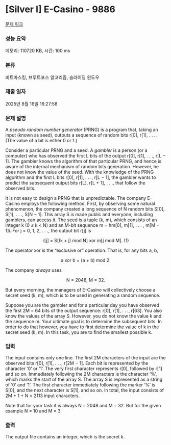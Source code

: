# [Silver I] E-Casino - 9886 

[문제 링크](https://www.acmicpc.net/problem/9886) 

### 성능 요약

메모리: 110720 KB, 시간: 100 ms

### 분류

비트마스킹, 브루트포스 알고리즘, 슬라이딩 윈도우

### 제출 일자

2025년 8월 16일 16:27:58

### 문제 설명

<p>A <em>pseudo random number generator</em> (PRNG) is a program that, taking an input (known as seed), outputs a sequence of random bits r[0], r[1], . . .. (The value of a bit is either 0 or 1.)</p>

<p>Consider a particular PRNG and a seed. A <em>gambler</em> is a person (or a computer) who has observed the first L bits of the output r[0], r[1], . . ., r[L − 1]. The gambler knows the algorithm of that particular PRNG, and hence is aware of the internal mechanism of random bits generation. However, he does not know the value of the seed. With the knowledge of the PRNG algorithm and the first L bits r[0], r[1], . . ., r[L − 1], the gambler wants to predict the subsequent output bits r[L], r[L + 1], . . ., that follow the observed bits.</p>

<p>It is not easy to design a PRNG that is unpredictable. The company E-Casino employs the following method. First, by observing some natural phenomenon, the company created a long sequence of N random bits S[0], S[1], . . ., S[N − 1]. This array S is made public and everyone, including gamblers, can access it. The seed is a tuple (k, m), which consists of an integer k (0 ≤ k < N) and an M-bit sequence m = hm[0], m[1], . . . , m[M − 1]i. For j = 0, 1, 2, . . ., the output bit r[j] is</p>

<p style="text-align: center;">r[j] = S[(k + j) mod N] xor m[j mod M]. (1)</p>

<p>The operator xor is the “exclusive or” operation. That is, for any bits a, b,</p>

<p style="text-align: center;">a xor b = (a + b) mod 2.</p>

<p>The company <em>always</em> uses</p>

<p style="text-align: center;">N = 2048, M = 32.</p>

<p>But every morning, the managers of E-Casino will collectively choose a secret seed (k, m), which is to be used in generating a random sequence.</p>

<p>Suppose you are the gambler and for a particular day you have observed the first 2M = 64 bits of the output sequence: r[0], r[1], . . ., r[63]. You also know the values of the array S. However, you do not know the value k and the sequence m. Your ultimate goal is to determine the subsequent bits. In order to do that however, you have to first determine the value of k in the secret seed (k, m). In this task, you are to find the smallest possible k.</p>

### 입력 

 <p>The input contains only one line. The first 2M characters of the input are the observed bits r[0], r[1], . . ., r[2M − 1]. Each bit is represented by the character ‘0’ or ‘1’. The very first character represents r[0], followed by r[1] and so on. Immediately following the 2M characters is the character ‘%’, which marks the start of the array S. The array S is represented as a string of ‘0’ and ‘1’. The first character immediately following the marker ‘%’ is S[0], and the next character is S[1], and so on. In total, the input consists of 2M + 1 + N = 2113 input characters.</p>

<p>Note that for your task it is always N = 2048 and M = 32. But for the given example N = 10 and M = 3.</p>

### 출력 

 <p>The output file contains an integer, which is the secret k.</p>

